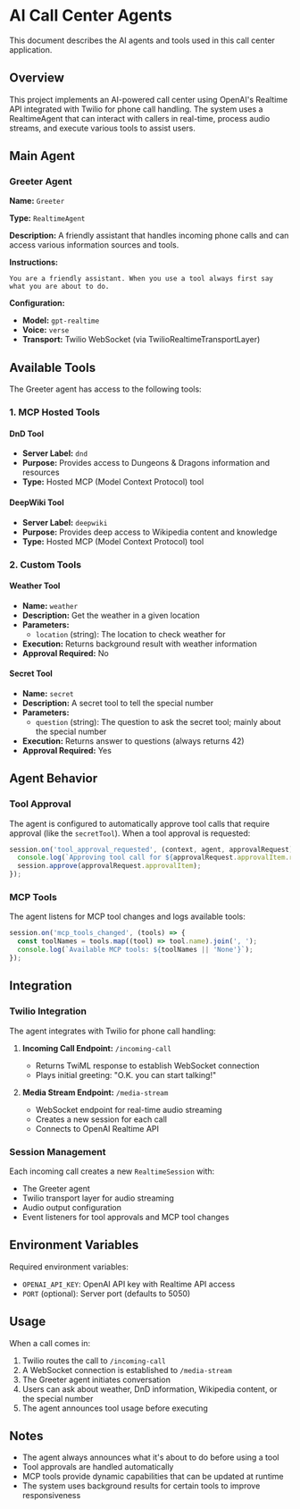 # AI Call Center Agents

This document describes the AI agents and tools used in this call center application.

## Overview

This project implements an AI-powered call center using OpenAI's Realtime API integrated with Twilio for phone call handling. The system uses a RealtimeAgent that can interact with callers in real-time, process audio streams, and execute various tools to assist users.

## Main Agent

### Greeter Agent

**Name:** `Greeter`

**Type:** `RealtimeAgent`

**Description:** A friendly assistant that handles incoming phone calls and can access various information sources and tools.

**Instructions:**
```
You are a friendly assistant. When you use a tool always first say what you are about to do.
```

**Configuration:**
- **Model:** `gpt-realtime`
- **Voice:** `verse`
- **Transport:** Twilio WebSocket (via TwilioRealtimeTransportLayer)

## Available Tools

The Greeter agent has access to the following tools:

### 1. MCP Hosted Tools

#### DnD Tool
- **Server Label:** `dnd`
- **Purpose:** Provides access to Dungeons & Dragons information and resources
- **Type:** Hosted MCP (Model Context Protocol) tool

#### DeepWiki Tool
- **Server Label:** `deepwiki`
- **Purpose:** Provides deep access to Wikipedia content and knowledge
- **Type:** Hosted MCP (Model Context Protocol) tool

### 2. Custom Tools

#### Weather Tool
- **Name:** `weather`
- **Description:** Get the weather in a given location
- **Parameters:**
  - `location` (string): The location to check weather for
- **Execution:** Returns background result with weather information
- **Approval Required:** No

#### Secret Tool
- **Name:** `secret`
- **Description:** A secret tool to tell the special number
- **Parameters:**
  - `question` (string): The question to ask the secret tool; mainly about the special number
- **Execution:** Returns answer to questions (always returns 42)
- **Approval Required:** Yes

## Agent Behavior

### Tool Approval

The agent is configured to automatically approve tool calls that require approval (like the `secretTool`). When a tool approval is requested:

```typescript
session.on('tool_approval_requested', (context, agent, approvalRequest) => {
  console.log(`Approving tool call for ${approvalRequest.approvalItem.rawItem.name}.`);
  session.approve(approvalRequest.approvalItem);
});
```

### MCP Tools

The agent listens for MCP tool changes and logs available tools:

```typescript
session.on('mcp_tools_changed', (tools) => {
  const toolNames = tools.map((tool) => tool.name).join(', ');
  console.log(`Available MCP tools: ${toolNames || 'None'}`);
});
```

## Integration

### Twilio Integration

The agent integrates with Twilio for phone call handling:

1. **Incoming Call Endpoint:** `/incoming-call`
   - Returns TwiML response to establish WebSocket connection
   - Plays initial greeting: "O.K. you can start talking!"

2. **Media Stream Endpoint:** `/media-stream`
   - WebSocket endpoint for real-time audio streaming
   - Creates a new session for each call
   - Connects to OpenAI Realtime API

### Session Management

Each incoming call creates a new `RealtimeSession` with:
- The Greeter agent
- Twilio transport layer for audio streaming
- Audio output configuration
- Event listeners for tool approvals and MCP tool changes

## Environment Variables

Required environment variables:

- `OPENAI_API_KEY`: OpenAI API key with Realtime API access
- `PORT` (optional): Server port (defaults to 5050)

## Usage

When a call comes in:
1. Twilio routes the call to `/incoming-call`
2. A WebSocket connection is established to `/media-stream`
3. The Greeter agent initiates conversation
4. Users can ask about weather, DnD information, Wikipedia content, or the special number
5. The agent announces tool usage before executing

## Notes

- The agent always announces what it's about to do before using a tool
- Tool approvals are handled automatically
- MCP tools provide dynamic capabilities that can be updated at runtime
- The system uses background results for certain tools to improve responsiveness

